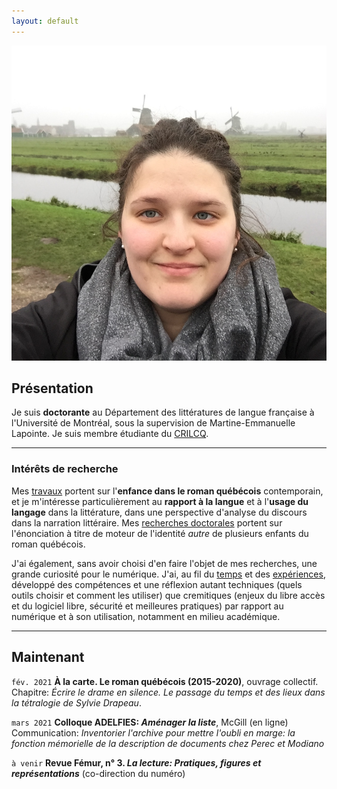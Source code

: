 ```yaml
---
layout: default
---
```


<img class="profile-picture" src="emilie.jpg" alt="Emilie Drouin">

## Présentation
Je suis **doctorante** au Département des littératures de langue française à l'Université de Montréal, sous la supervision de Martine-Emmanuelle Lapointe. Je suis membre étudiante du [CRILCQ](http://www.crilcq.org/accueil/).

---

### Intérêts de recherche
Mes [travaux](cv.md) portent sur l'**enfance dans le roman québécois** contemporain, et je m'intéresse particulièrement au **rapport à la langue** et à l'**usage du langage** dans la littérature, dans une perspective d'analyse du discours dans la narration littéraire. Mes [recherches doctorales](these.md) portent sur l'énonciation à titre de moteur de l'identité *autre* de plusieurs enfants du roman québécois.


J'ai également, sans avoir choisi d'en faire l'objet de mes recherches, une grande curiosité pour le numérique. J'ai, au fil du [temps](https://github.com/emidrouin/memoire) et des [expériences](https://ctf.ageei.uqam.ca/team/38), développé des compétences et une réflexion autant techniques (quels outils choisir et comment les utiliser) que cremitiques (enjeux du libre accès et du logiciel libre, sécurité et meilleures pratiques) par rapport au numérique et à son utilisation, notamment en milieu académique.

---

## Maintenant

`fév. 2021`
**À la carte. Le roman québécois (2015-2020)**, ouvrage collectif.  
Chapitre: *Écrire le drame en silence. Le passage du temps et des lieux dans la tétralogie de Sylvie Drapeau*.  

`mars 2021`
**Colloque ADELFIES: *Aménager la liste***, McGill (en ligne)
Communication: *Inventorier l'archive pour mettre l'oubli en marge: la fonction mémorielle de la description de documents chez Perec et Modiano*  

`à venir`
**Revue Fémur, n° 3. *La lecture: Pratiques, figures et représentations*** (co-direction du numéro)  